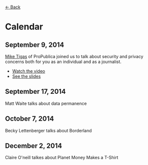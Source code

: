 [&larr; Back](README.md)

# Calendar

## September 9, 2014 

[Mike Tigas](https://twitter.com/mtigas) of ProPublica joined us to talk about security and privacy concerns both for you as an individual and as a journalist. 

* [Watch the video](https://vimeo.com/105821417)
* [See the slides](https://github.com/ufjschool/mmc3260/blob/master/pdf/tigas.pdf)

## September 17, 2014

Matt Waite talks about data permanence

## October 7, 2014

Becky Lettenberger talks about Borderland

## December 2, 2014

Claire O'neill talkes about Planet Money Makes a T-Shirt
